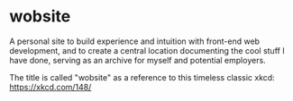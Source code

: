 # wobsite
A personal site to build experience and intuition with front-end web development, and to create a central location documenting the cool stuff I have done, serving as an archive for myself and potential employers.

The title is called "wobsite" as a reference to this timeless classic xkcd: https://xkcd.com/148/
